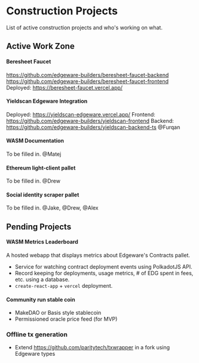 # Construction Projects
List of active construction projects and who's working on what.

## Active Work Zone
#### Beresheet Faucet
https://github.com/edgeware-builders/beresheet-faucet-backend
https://github.com/edgeware-builders/beresheet-faucet-frontend
Deployed: https://beresheet-faucet.vercel.app/

#### Yieldscan Edgeware Integration
Deployed: https://yieldscan-edgeware.vercel.app/
Frontend: https://github.com/edgeware-builders/yieldscan-frontend
Backend: https://github.com/edgeware-builders/yieldscan-backend-ts
@Furqan

#### WASM Documentation
To be filled in.
@Matej

#### Ethereum light-client pallet
To be filled in.
@Drew

#### Social identity scraper pallet
To be filled in.
@Jake, @Drew, @Alex

## Pending Projects
#### WASM Metrics Leaderboard
A hosted webapp that displays metrics about Edgeware's Contracts pallet.
- Service for watching contract deployment events using PolkadotJS API.
- Record keeping for deployments, usage metrics, # of EDG spent in fees, etc. using a database.
- `create-react-app` + `vercel` deployment.

#### Community run stable coin
- MakeDAO or Basis style stablecoin
- Permissioned oracle price feed (for MVP)

### Offline tx generation
- Extend https://github.com/paritytech/txwrapper in a fork using Edgeware types
